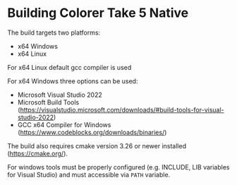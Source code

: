 # Building Colorer Take 5 Native

The build targets two platforms:
* x64 Windows
* x64 Linux

For x64 Linux default gcc compiler is used

For x64 Windows three options can be used:

* Microsoft Visual Studio 2022
* Microsoft Build Tools (https://visualstudio.microsoft.com/downloads/#build-tools-for-visual-studio-2022)
* GCC x64 Compiler for Windows (https://www.codeblocks.org/downloads/binaries/)

The build also requires cmake version 3.26 or newer installed (https://cmake.org/).

For windows tools must be properly configured (e.g. INCLUDE, LIB variables for Visual Studio)
and must accessible via `PATH` variable.
